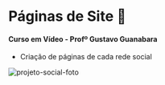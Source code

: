 # Páginas de Site 📱

 #### Curso em Vídeo - Profº Gustavo Guanabara 
  - Criação de páginas de cada rede social
    
![projeto-social-foto](https://github.com/user-attachments/assets/3853dd29-f01f-4564-9fcf-b0b53c7e230c)
